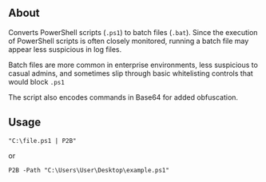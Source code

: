 ## About
Converts PowerShell scripts (`.ps1`) to batch files (`.bat`). Since the execution of PowerShell scripts is often closely monitored, running a batch file may appear less suspicious in log files.

Batch files are more common in enterprise environments, less suspicious to casual admins, and sometimes slip through basic whitelisting controls that would block `.ps1`

The script also encodes commands in Base64 for added obfuscation.

## Usage
`"C:\file.ps1 | P2B"`

or 

`P2B -Path "C:\Users\User\Desktop\example.ps1"`
